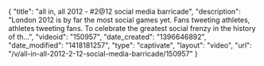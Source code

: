 {
    "title": "all in, all 2012 - #2@12 social media barricade",
    "description": "London 2012 is by far the most social games yet. Fans tweeting athletes, athletes tweeting fans. To celebrate the greatest social frenzy in the history of th...",
    "videoid": "150957",
    "date_created": "1396646892",
    "date_modified": "1418181257",
    "type": "captivate",
    "layout": "video",
    "url": "\/v\/all-in-all-2012-2-12-social-media-barricade\/150957"
}